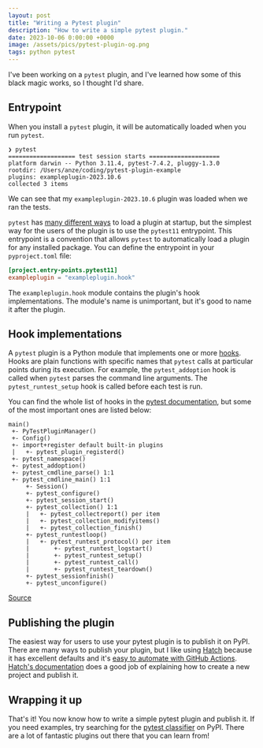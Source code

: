 ```yaml
---
layout: post
title: "Writing a Pytest plugin"
description: "How to write a simple pytest plugin."
date: 2023-10-06 0:00:00 +0000
image: /assets/pics/pytest-plugin-og.png
tags: python pytest
---
```


I've been working on a `pytest` plugin, and I've learned how some of this black magic works, so I thought I'd share.

## Entrypoint

When you install a `pytest` plugin, it will be automatically loaded when you run `pytest`.

```console
❯ pytest
=================== test session starts ====================
platform darwin -- Python 3.11.4, pytest-7.4.2, pluggy-1.3.0
rootdir: /Users/anze/coding/pytest-plugin-example
plugins: exampleplugin-2023.10.6
collected 3 items
```

We can see that my `exampleplugin-2023.10.6` plugin was loaded when we ran the tests.

`pytest` has [many different ways](https://docs.pytest.org/en/7.1.x/how-to/writing_plugins.html#plugin-discovery-order-at-tool-startup) to load a plugin at startup, but the simplest way for the users of the plugin is to use the `pytest11` entrypoint. This entrypoint is a convention that allows `pytest` to automatically load a plugin for any installed package. You can define the entrypoint in your `pyproject.toml` file:

```toml
[project.entry-points.pytest11]
exampleplugin = "exampleplugin.hook"
```

The `exampleplugin.hook` module contains the plugin's hook implementations. The module's name is unimportant, but it's good to name it after the plugin.

## Hook implementations

A `pytest` plugin is a Python module that implements one or more [hooks](https://docs.pytest.org/en/7.1.x/reference.html#hooks). Hooks are plain functions with specific names that `pytest` calls at particular points during its execution. For example, the `pytest_addoption` hook is called when `pytest` parses the command line arguments. The `pytest_runtest_setup` hook is called before each test is run.

You can find the whole list of hooks in the [pytest documentation](https://docs.pytest.org/en/7.1.x/reference.html#hooks), but some of the most important ones are listed below:

```
main()
 +- PyTestPluginManager()
 +- Config()
 +- import+register default built-in plugins
 |   +- pytest_plugin_registerd()
 +- pytest_namespace()
 +- pytest_addoption()
 +- pytest_cmdline_parse() 1:1
 +- pytest_cmdline_main() 1:1
     +- Session()
     +- pytest_configure()
     +- pytest_session_start()
     +- pytest_collection() 1:1
     |   +- pytest_collectreport() per item
     |   +- pytest_collection_modifyitems()
     |   +- pytest_collection_finish()
     +- pytest_runtestloop()
     |   +- pytest_runtest_protocol() per item
     |       +- pytest_runtest_logstart()
     |       +- pytest_runtest_setup()
     |       +- pytest_runtest_call()
     |       +- pytest_runtest_teardown()
     +- pytest_sessionfinish()
     +- pytest_unconfigure()
```
[Source](https://devork.be/talks/pluggy/pluggy.html)

## Publishing the plugin

The easiest way for users to use your pytest plugin is to publish it on PyPI. There are many ways to publish your plugin, but I like using [Hatch](https://hatch.pypa.io/latest/) because it has excellent defaults and it's [easy to automate with GitHub Actions](/automate-hatch-publish). [Hatch's documentation](https://hatch.pypa.io/latest/intro/) does a good job of explaining how to create a new project and publish it.

## Wrapping it up

That's it! You now know how to write a simple pytest plugin and publish it. If you need examples, try searching for the [pytest classifier](https://pypi.org/search/?c=Framework+%3A%3A+Pytest) on PyPI. There are a lot of fantastic plugins out there that you can learn from!

